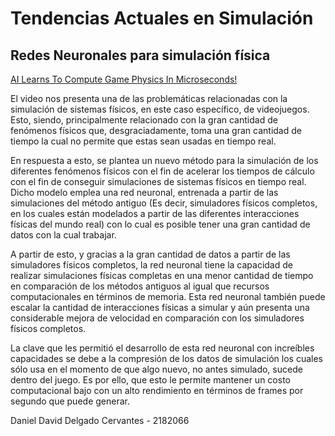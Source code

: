 # Tendencias Actuales en Simulación

## Redes Neuronales para simulación física
[AI Learns To Compute Game Physics In Microseconds!](https://www.youtube.com/watch?v=atcKO15YVD8&t=0s)

El video nos presenta una de las problemáticas relacionadas con la simulación de sistemas físicos, en este caso específico, de videojuegos. Esto, siendo, principalmente relacionado con la gran cantidad de fenómenos físicos que, desgraciadamente, toma una gran cantidad de tiempo la cual no permite que estas sean usadas en tiempo real.

En respuesta a esto, se plantea un nuevo método para la simulación de los diferentes fenómenos físicos con el fin de acelerar los tiempos de cálculo con el fin de conseguir simulaciones de sistemas físicos en tiempo real. Dicho modelo emplea una red neuronal, entrenada a partir de las simulaciones del método antiguo (Es decir, simuladores físicos completos, en los cuales están modelados a partir de las diferentes interacciones físicas del mundo real) con lo cual es posible tener una gran cantidad de datos con la cual trabajar.

A partir de esto, y gracias a la gran cantidad de datos a partir de las simuladores físicos completos, la red neuronal tiene la capacidad de realizar simulaciones físicas completas en una menor cantidad de tiempo en comparación de los métodos antiguos al igual que recursos computacionales en términos de memoria. Esta red neuronal también puede escalar la cantidad de interacciones físicas a simular y aún presenta una considerable mejora de velocidad en comparación con los simuladores físicos completos.

La clave que les permitió el desarrollo de esta red neuronal con increíbles capacidades se debe a la compresión de los datos de simulación los cuales sólo usa en el momento de que algo nuevo, no antes simulado, sucede dentro del juego. Es por ello, que esto le permite mantener un costo computacional bajo con un alto rendimiento en términos de frames por segundo que puede generar.

Daniel David Delgado Cervantes - 2182066
